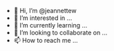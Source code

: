 - 👋 Hi, I’m @jeannettew
- 👀 I’m interested in ...
- 🌱 I’m currently learning ...
- 💞️ I’m looking to collaborate on ...
- 📫 How to reach me ...

<!---
jeannettew/jeannettew is a ✨ special ✨ repository because its `README.md` (this file) appears on your GitHub profile.
You can click the Preview link to take a look at your changes.
--->
